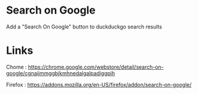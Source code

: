 # Search on Google
Add a "Search On Google" button to duckduckgo search results

# Links

Chome : https://chrome.google.com/webstore/detail/search-on-google/cgnaijmmggbjkmhnedalgalpadiggpih

Firefox : https://addons.mozilla.org/en-US/firefox/addon/search-on-google/
